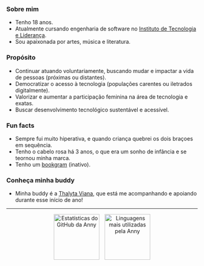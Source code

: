 
<h3>Sobre mim</h3>
  <ul>
    <li>Tenho 18 anos.</li>
    <li>Atualmente cursando engenharia de software no <a color=FE1097 href="https://www.inteli.edu.br">Instituto de Tecnologia e Liderança</a>.</li>
    <li>Sou apaixonada por artes, música e literatura.</li>
   </ul>
   
<h3>Propósito</h3>
  <ul>
    <li>Continuar atuando voluntariamente, buscando mudar e impactar a vida de pessoas (próximas ou distantes).</li>
    <li>Democratizar o acesso à tecnologia (populações carentes ou iletrados digitalmente).</li>
    <li>Valorizar e aumentar a participação feminina na área de tecnologia e exatas.</li>
    <li>Buscar desenvolvimento tecnológico sustentável e acessível.</li>
  </ul>

<h3>Fun facts</h3>
  <ul>
    <li>Sempre fui muito hiperativa, e quando criança quebrei os dois braçoes em sequência.</li>
    <li>Tenho o cabelo rosa há 3 anos, o que era um sonho de infância e se teornou minha marca.</li>
    <li>Tenho um <a href="www.instagram.com/lettersformoony">bookgram</a> (inativo).</li>
  </ul>

<h3>Conheça minha buddy</h3>
 <ul>
    <li> Minha buddy é a <a href="https://github.com/thalytaviana">Thalyta Viana</a>, que está me acompanhando e apoiando durante esse início de ano! </li>
 </ul>

---

 <div align="center">
    <img height="120em" style="margin-right: 10px;" src="https://github-readme-stats.vercel.app/api?username=annyjhulia&hide=stars,prs&show_icons=true&theme=jolly" alt="Estatísticas do GitHub da Anny"/> </a>
  <a href="https://github.com/annyjhulia" target="_blank">
    <img height="120em" src="https://github-readme-stats.vercel.app/api/top-langs/?username=annyjhulia&theme=jolly&layout=compact" alt="Linguagens mais utilizadas pela Anny"/>
  </a>
</div>
